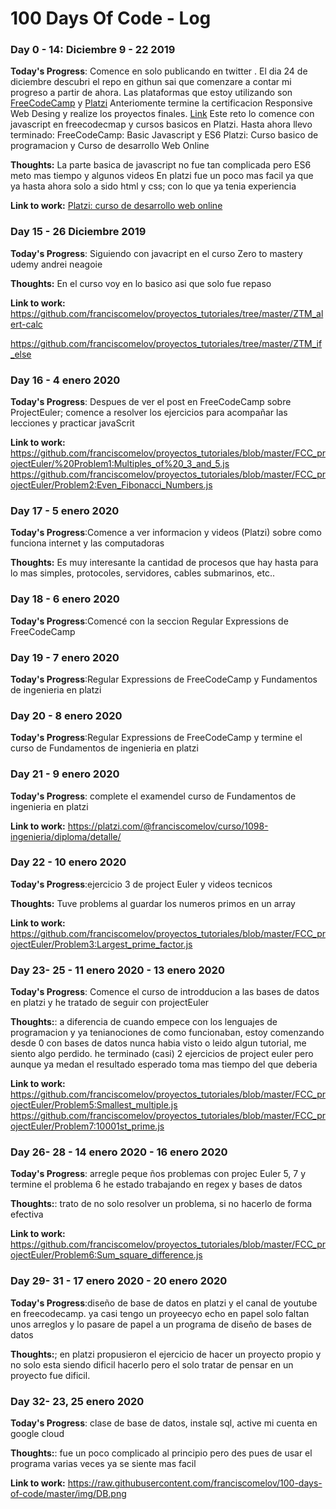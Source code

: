 # 100 Days Of Code - Log

### Day 0 - 14: Diciembre 9 - 22 2019 

**Today's Progress**: Comence en solo publicando en twitter . El dia 24 de diciembre descubri el repo en githun sai que comenzare a contar mi progreso a partir de ahora.
Las plataformas que estoy utilizando son [FreeCodeCamp](https://www.freecodecamp.org/franciscomelov) y [Platzi](https://platzi.com/@franciscomelov/) 
Anteriomente termine la certificacion Responsive Web Desing y realize los proyectos finales. [Link](https://franciscomelov.github.io/)
Este reto lo comence con javascript en freecodecmap y cursos basicos en Platzi.
Hasta ahora llevo terminado:
FreeCodeCamp: Basic Javascript y ES6
Platzi: Curso basico de programacion y Curso de desarrollo Web Online

**Thoughts:** La parte basica de javascript no fue tan complicada pero ES6 meto mas tiempo y algunos videos 
En platzi fue un poco mas facil ya que ya hasta ahora solo a sido html y css; con lo que ya tenia experiencia

**Link to work:** 
[Platzi: curso de desarrollo web online](https://github.com/franciscomelov/proyectos_tutoriales/tree/master/Platzi-desarroll_web)

### Day 15 - 26 Diciembre 2019
**Today's Progress**: Siguiendo con javacript en el curso Zero to mastery udemy andrei neagoie

**Thoughts:** En el curso voy en lo basico asi que solo fue repaso

**Link to work:** 
https://github.com/franciscomelov/proyectos_tutoriales/tree/master/ZTM_alert-calc

https://github.com/franciscomelov/proyectos_tutoriales/tree/master/ZTM_if_else


### Day 16 - 4 enero 2020
**Today's Progress**: Despues de ver el post en FreeCodeCamp sobre ProjectEuler; comence a resolver los ejercicios para acompañar las lecciones y practicar javaScrit


**Link to work:** 
https://github.com/franciscomelov/proyectos_tutoriales/blob/master/FCC_projectEuler/%20Problem1:Multiples_of%20_3_and_5.js
https://github.com/franciscomelov/proyectos_tutoriales/blob/master/FCC_projectEuler/Problem2:Even_Fibonacci_Numbers.js

### Day 17 - 5 enero 2020

**Today's Progress**:Comence a ver informacion y videos (Platzi) sobre como funciona internet y las computadoras

**Thoughts:** Es muy interesante la cantidad de procesos que hay hasta para lo mas simples, protocoles, servidores, cables submarinos, etc..

### Day 18 - 6 enero 2020
**Today's Progress**:Comencé con la seccion Regular Expressions de FreeCodeCamp

### Day 19 - 7 enero 2020
**Today's Progress**:Regular Expressions de FreeCodeCamp y Fundamentos de ingenieria en platzi

### Day 20 - 8 enero 2020
**Today's Progress**:Regular Expressions de FreeCodeCamp y termine el curso  de Fundamentos de ingenieria en platzi

### Day 21 - 9 enero 2020
**Today's Progress**: complete el examendel curso de Fundamentos de ingenieria en platzi

**Link to work:** 
https://platzi.com/@franciscomelov/curso/1098-ingenieria/diploma/detalle/

### Day 22 - 10 enero 2020
**Today's Progress**:ejercicio 3 de project Euler y videos tecnicos

**Thoughts:** Tuve problems al guardar los numeros primos en un array

**Link to work:** 
https://github.com/franciscomelov/proyectos_tutoriales/blob/master/FCC_projectEuler/Problem3:Largest_prime_factor.js

### Day 23- 25 - 11 enero 2020 - 13 enero 2020
**Today's Progress**: Comence el curso de introdducion a las bases de datos en platzi y he tratado de seguir con projectEuler

**Thoughts:**: a diferencia de cuando empece con los lenguajes de programacion y ya tenianociones de como funcionaban, estoy comenzando desde 0 con bases de datos nunca habia visto o leido algun tutorial, me siento algo perdido. he terminado (casi) 2 ejercicios de project euler pero aunque ya medan el resultado esperado toma mas tiempo del que deberia

**Link to work:** 
https://github.com/franciscomelov/proyectos_tutoriales/blob/master/FCC_projectEuler/Problem5:Smallest_multiple.js
https://github.com/franciscomelov/proyectos_tutoriales/blob/master/FCC_projectEuler/Problem7:10001st_prime.js


### Day 26- 28 - 14 enero 2020 - 16 enero 2020
**Today's Progress**: arregle peque ños problemas con projec Euler 5, 7  y termine el problema 6 he estado trabajando en regex y bases de datos

**Thoughts:**: trato de no solo resolver un problema, si no hacerlo de forma efectiva 

**Link to work:** 
https://github.com/franciscomelov/proyectos_tutoriales/blob/master/FCC_projectEuler/Problem6:Sum_square_difference.js

### Day 29- 31 - 17 enero 2020 - 20 enero 2020
**Today's Progress**:diseño de base de datos en platzi y el canal de youtube en freecodecamp. ya casi tengo un proyeecyo echo en papel solo faltan unos arreglos y lo pasare de papel a un programa de diseño de bases de datos

**Thoughts:**; en platzi propusieron el ejercicio de hacer un proyecto propio y no solo esta siendo dificil hacerlo pero el solo tratar de pensar en un proyecto fue dificil.

### Day 32- 23, 25 enero 2020 
**Today's Progress**: clase de base de datos, instale sql, active mi cuenta en google cloud

**Thoughts:**: fue un poco complicado al principio pero des pues de usar el programa varias veces ya se siente mas facil

**Link to work:** 
https://raw.githubusercontent.com/franciscomelov/100-days-of-code/master/img/DB.png

